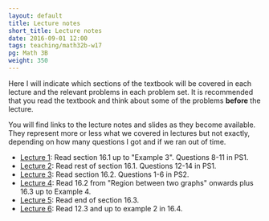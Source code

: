 ```yaml
---
layout: default
title: Lecture notes
short_title: Lecture notes
date: 2016-09-01 12:00
tags: teaching/math32b-w17
pg: Math 3B
weight: 350
---
```


Here I will indicate which sections of the textbook will be covered in each lecture and the relevant problems in each problem set. It is recommended that you read the textbook and think about some of the problems __before__ the lecture.

You will find links to the lecture notes and slides as they become available. They represent more or less what we covered in lectures but not exactly, depending on how many questions I got and if we ran out of time.

- [Lecture 1](): Read section 16.1 up to "Example 3". Questions 8-11 in PS1.
- [Lecture 2](): Read rest of section 16.1. Questions 12-14 in PS1.
- [Lecture 3](): Read section 16.2. Questions 1-6 in PS2.
- [Lecture 4](): Read 16.2 from "Region between two graphs" onwards plus 16.3 up to Example 4. 
- [Lecture 5](): Read end of section 16.3.
- [Lecture 6](): Read 12.3 and up to example 2 in 16.4.

[Lecture 1]: lectures/lect1.pdf
[Lecture 2]: lectures/lect2.pdf
[Lecture 3]: lectures/lect3.pdf
[Lecture 4]: lectures/lect4.pdf
[Lecture 5]: lectures/lect5.pdf
[Lecture 6]: lectures/lect6.pdf
[Lecture 7]: lectures/lect7.pdf
[Lecture 8]: lectures/lect8.pdf
[Lecture 9]: lectures/lect9.pdf
